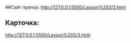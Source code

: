 ##Сайт прапор: 
http://127.0.0.1:5500/Lesson%202/2.html
## Карточка:
http://127.0.0.1:5500/Lesson%203/3.html
